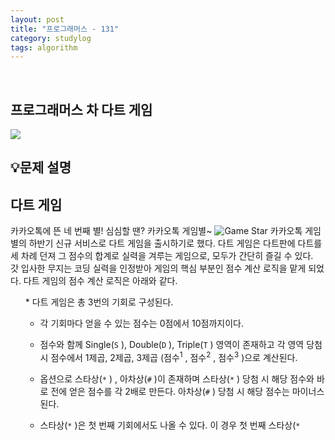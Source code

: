```yaml
---
layout: post
title: "프로그래머스 - 131"
category: studylog
tags: algorithm
---
```


<br>

## 프로그래머스 차 다트 게임


![](https://velog.velcdn.com/images/dlsdud9098/post/e1464da6-734f-4172-a5d3-8df73b71a328/image.png)
## 💡문제 설명
<h2>다트 게임</h2>카카오톡에 뜬 네 번째 별! 심심할 땐? 카카오톡 게임별~
<img alt="Game Star" src="http://t1.kakaocdn.net/welcome2018/gamestar.png" title="게임별"/>
카카오톡 게임별의 하반기 신규 서비스로 다트 게임을 출시하기로 했다. 다트 게임은 다트판에 다트를 세 차례 던져 그 점수의 합계로 실력을 겨루는 게임으로, 모두가 간단히 즐길 수 있다.<br/>갓 입사한 무지는 코딩 실력을 인정받아 게임의 핵심 부분인 점수 계산 로직을 맡게 되었다. 다트 게임의 점수 계산 로직은 아래와 같다.
<ol>
* 다트 게임은 총 3번의 기회로 구성된다.




* 각 기회마다 얻을 수 있는 점수는 0점에서 10점까지이다.




* 점수와 함께 Single(```S```
), Double(```D```
), Triple(```T```
) 영역이 존재하고 각 영역 당첨 시 점수에서 1제곱, 2제곱, 3제곱 (점수<sup>1</sup> , 점수<sup>2</sup> , 점수<sup>3</sup> )으로 계산된다.




* 옵션으로 스타상(```*```
) , 아차상(```#```
)이 존재하며 스타상(```*```
) 당첨 시 해당 점수와 바로 전에 얻은 점수를 각 2배로 만든다. 아차상(```#```
) 당첨 시 해당 점수는 마이너스된다.




* 스타상(```*```
)은 첫 번째 기회에서도 나올 수 있다. 이 경우 첫 번째 스타상(```*```
